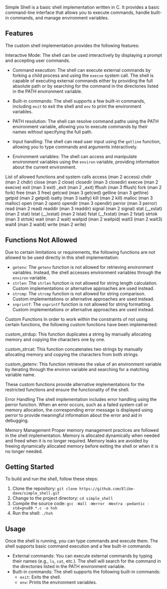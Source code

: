 Simple Shell is a basic shell implementation written in C. It provides a basic command-line interface that allows you to execute commands, handle built-in commands, and manage environment variables.

## Features
The custom shell implementation provides the following features:

Interactive Mode: The shell can be used interactively by displaying a prompt and accepting user commands.

- Command execution: The shell can execute external commands by forking a child process and using the `execve` system call. The shell is capable of executing external commands either by providing the full absolute path or by searching for the command in the directories listed in the PATH environment variable. 

- Built-in commands: The shell supports a few built-in commands, including `exit` to exit the shell and `env` to print the environment variables.

- PATH resolution: The shell can resolve command paths using the PATH environment variable, allowing you to execute commands by their names without specifying the full path.

- Input handling: The shell can read user input using the `getline` function, allowing you to type commands and arguments interactively.

- Environment variables: The shell can access and manipulate environment variables using the `environ` variable, providing information about the current environment.

List of allowed functions and system calls
access (man 2 access)
chdir (man 2 chdir)
close (man 2 close)
closedir (man 3 closedir)
execve (man 2 execve)
exit (man 3 exit)
_exit (man 2 _exit)
fflush (man 3 fflush)
fork (man 2 fork)
free (man 3 free)
getcwd (man 3 getcwd)
getline (man 3 getline)
getpid (man 2 getpid)
isatty (man 3 isatty)
kill (man 2 kill)
malloc (man 3 malloc)
open (man 2 open)
opendir (man 3 opendir)
perror (man 3 perror)
read (man 2 read)
readdir (man 3 readdir)
signal (man 2 signal)
stat (__xstat) (man 2 stat)
lstat (__lxstat) (man 2 lstat)
fstat (__fxstat) (man 2 fstat)
strtok (man 3 strtok)
wait (man 2 wait)
waitpid (man 2 waitpid)
wait3 (man 2 wait3)
wait4 (man 2 wait4)
write (man 2 write)

## Functions Not Allowed

Due to certain limitations or requirements, the following functions are not allowed to be used directly in this shell implementation:

- `getenv`: The `getenv` function is not allowed for retrieving environment variables. Instead, the shell accesses environment variables through the `environ` variable.
- `strlen`: The `strlen` function is not allowed for string length calculation. Custom implementations or alternative approaches are used instead.
- `strcmp`: The `strcmp` function is not allowed for string comparison. Custom implementations or alternative approaches are used instead.
- `snprintf`: The `snprintf` function is not allowed for string formatting. Custom implementations or alternative approaches are used instead.

Custom Functions
In order to work within the constraints of not using certain functions, the following custom functions have been implemented:

custom_strdup: This function duplicates a string by manually allocating memory and copying the characters one by one.

custom_strcat: This function concatenates two strings by manually allocating memory and copying the characters from both strings.

custom_getenv: This function retrieves the value of an environment variable by iterating through the environ variable and searching for a matching variable name.

These custom functions provide alternative implementations for the restricted functions and ensure the functionality of the shell.

Error Handling
The shell implementation includes error handling using the perror function. When an error occurs, such as a failed system call or memory allocation, the corresponding error message is displayed using perror to provide meaningful information about the error and aid in debugging.

Memory Management
Proper memory management practices are followed in the shell implementation. Memory is allocated dynamically when needed and freed when it is no longer required. Memory leaks are avoided by freeing dynamically allocated memory before exiting the shell or when it is no longer needed.

## Getting Started
To build and run the shell, follow these steps:

1. Clone the repository: `git clone https://github.com/Elibe-dave/simple_shell.git`
2. Change to the project directory: `cd simple_shell`
3. Compile the source code: `gcc -Wall -Werror -Wextra -pedantic -std=gnu89 *.c -o hsh`
4. Run the shell: `./hsh`

## Usage

Once the shell is running, you can type commands and execute them. The shell supports basic command execution and a few built-in commands:

- External commands: You can execute external commands by typing their names (e.g., `ls`, `cat`, etc.). The shell will search for the command in the directories listed in the PATH environment variable.
- Built-in commands: The shell supports the following built-in commands:
  - `exit`: Exits the shell.
  - `env`: Prints the environment variables. 

